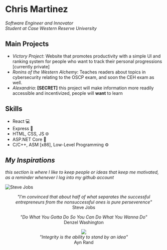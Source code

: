 # Chris Martinez
*Software Engineer and Innovator*<br>
*Student at Case Western Reserve University*

## **Main Projects**
* *Victory Project*: Website that promotes productivity with a simple UI and ranking system for people who want to track their personal progressions [currently private]
* *Ronins of the Western Alchemy*: Teaches readers about topics in cybersecurity relating to the OSCP exam, and soon the CEH exam as well.
* *Alexandria*: **[SECRET]** this project will make information more readily accessible and incentivized, people will **want** to learn

## **Skills**
* React :computer:
* Express :floppy_disk:
* HTML, CSS, JS :globe_with_meridians:
* ASP.NET Core :abacus:
* C/C++, ASM [x86], Low-Level Programming :gear:

## ***My Inspirations***
*this section is where I like to keep people or ideas that keep me motivated, as a reminder whenever I log into my github account*


![Steve Jobs](https://www.incimages.com/uploaded_files/image/1920x1080/GettyImages-92925465_351085.jpg)
<p align='center'>
<i>"I'm convinced that about half of what separates the successful entrepreneurs from the nonsuccessful ones is pure perseverence"</i>
<br>Steve Jobs
</p>
<p align='center'>
<i>"Do What You Gotta Do So You Can Do What You Wanna Do"</i><br>
Denzel Washington
</p>

<p align='center'>
<img src="https://miro.medium.com/max/875/1*ksawbKUaO01WMwIV4a5dQw.jpeg"></img><br>
<i>"Integrity is the ability to stand by an idea"</i>
<br>Ayn Rand
</p>
